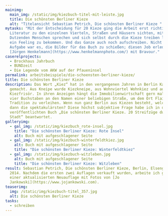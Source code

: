 ```yaml
---
mainimg:
  main_img: /static/img/kiezbuch-titel-mit-leiste.jpg
  title: Die schönsten Berliner Kieze
  alt: "Titelansicht Sebastian Petrich, Die schönsten Berliner Kieze "
mytasks: "Mit der Entscheidung für 20 Kieze ging die Arbeit erst richtig los:
  Literatur zu den einzelnen Vierteln, Straßen und Häusern sichten, mit
  Dutzenden Menschen sprechen und sich selbst durch die Kieze treiben lassen, um
  ein Feeling zu bekommen. Und das Ganze auch noch aufschreiben. Nicht meine
  Aufgabe war es, die Bilder für das Buch zu schießen; diesen Job erledigte
  [Jürgen Henkelmann](https://www.henkelmannphoto.com/) mit Bravour."
caserelprojects:
  - Brockhaus Jahrbuch
  - BUNDzeit
  - Die Legende vom AKW auf der Pfaueninsel
permalink: arbeitsbeispiele/die-schoensten-berliner-kieze/
title: Die schönsten Berliner Kieze
description: Das Wort „Kiez“ hat in den vergangenen Jahren in Berlin Karriere
  gemacht. Aus Kneipe wurde Kiezkneipe, aus Wohnviertel Wohnkiez und aus Frisör
  Kiezfrisör. In ihren Anzeigen hängt die Immobilienwirtschaft gern mal diese
  vier Buchstaben an den Namen einer beliebigen Straße, um dem Ort Flair und
  Tradition zu verleihen. Wenn nun ganz Berlin aus Kiezen besteht, welche sind
  dann die spektakulärsten? Diese höchst subjektive Frage habe ich in dem 2014
  veröffentlichten Buch „Die schönsten Berliner Kieze. 20 Streifzüge durch die
  Stadt“ beantwortet.
galleryimg:
  - gal_img: /static/img/kiezbuch_rote-insel.jpg
    title: "Die schönsten Berliner Kieze: Rote Insel"
    alt: Buch mit aufgeschlagener Seite
  - gal_img: /static/img/kiezbuch-winterfeldtkiez.jpg
    alt: Buch mit aufgeschlagener Seite
    title: "Die schönsten Berliner Kieze: Winterfeldtkiez"
  - gal_img: /static/img/kiezbuch-witzleben.jpg
    alt: Buch mit aufgeschlagener Seite
    title: "Die schönsten Berliner Kieze: Witzleben"
result: Sebastian Petrich, Die schönsten Berliner Kieze, Berlin, Elsengold,
  2014. Nachdem die ersten zwei Auflagen verkauft wurden, arbeite ich gerade an
  einer aktualisierten Neuauflage mit Fotos von [Jo
  Jankowski](https://www.jojankowski.com).
teaserimg:
  img: /static/img/kiezbuch-titel_357.jpg
  alt: Die schönsten Berliner Kieze
tasks:
  - schreiben
---
```

